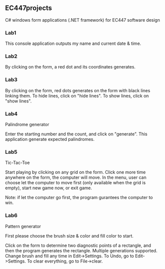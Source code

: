 ## EC447projects

C# windows form applications (.NET framework) for EC447 software design

### Lab1
This console application outputs my name and current date & time.


### Lab2
By clicking on the form, a red dot and its coordinates generates.


### Lab3
By clicking on the form, red dots generates on the form with black lines linking them. To hide lines, click on "hide lines". To show lines, click on "show lines".


### Lab4
Palindrome generator

Enter the starting number and the count, and click on "generate". This application generate expected palindromes.


### Lab5
Tic-Tac-Toe

Start playing by clicking on any grid on the form. Click one more time anywhere on the form, the computer will move. In the menu, user can choose let the computer to move first (only available when the grid is empty), start new game now, or exit game.

Note: if let the computer go first, the program gurantees the computer to win.


### Lab6
Pattern generator

First please choose the brush size & color and fill color to start.

Click on the form to determine two diagnostic points of a rectangle, and then the program generates the rectangle. Multiple generations supported. Change brush and fill any time in Edit->Settings. To Undo, go to Edit->Settings. To clear everything, go to File->clear.
